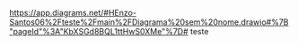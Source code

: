 https://app.diagrams.net/#HEnzo-Santos06%2Fteste%2Fmain%2FDiagrama%20sem%20nome.drawio#%7B"pageId"%3A"KbXSGd8BQL1ttHwS0XMe"%7D# teste
